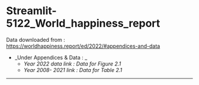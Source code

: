 # Streamlit-5122_World_happiness_report
Data downloaded from : https://worldhappiness.report/ed/2022/#appendices-and-data
* _Under Appendices & Data : _
  * _Year 2022 data link : Data for Figure 2.1_
  * _Year 2008- 2021 link : Data for Table 2.1_

----

